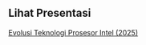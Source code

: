 ## Lihat Presentasi

[Evolusi Teknologi Prosesor Intel (2025)]((https://www.canva.com/design/DAGlD_MZdiw/qAb5HGFGFgVQBuxDKz60RA/edit?utm_content=DAGlD_MZdiw&utm_campaign=designshare&utm_medium=link2&utm_source=sharebutton))
